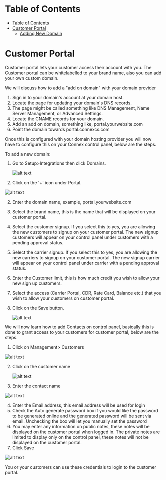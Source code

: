 # Table of Contents

* [Table of Contents](#table-of-contents)
* [Customer Portal](#customer-portal)
    * [Adding New Domain](#to-add-a-new-domain)
    
# Customer Portal

Customer portal lets your customer access their account with you. The Customer portal can be whitelabelled to your brand name, also you can add your own custom domain.

We will discuss how to add a "add on domain" with your domain provider

1. Sign in to your domain's account at your domain host.
2. Locate the page for updating your domain's DNS records.
3. The page might be called something like DNS Management, Name Server Management, or Advanced Settings.
4. Locate the CNAME records for your domain.
5. Add an add on domain, something like, portal.yourwebsite.com
6. Point the domain towards portal.connexcs.com

Once this is configured with your domain hosting provider you will now have to configure this on your Connex control panel, below are the steps.

To add a new domain:

1. Go to Setup>Integrations then click Domains.

   ![alt text][domain]

2. Click on the '+' icon under Portal.

 ![alt text][domain1]

2. Enter the domain name, example, portal.yourwebsite.com
3. Select the brand name, this is the name that will be displayed on your customer portal.
4. Select the customer signup. If you select this to yes, you are allowing the new customers to signup on your customer portal. The new signup customers will appear on your control panel under customers with a pending approval status.
5. Select the carrier signup. If you select this to yes, you are allowing the new carriers to signup on your customer portal. The new signup carrier will appear on your control panel under carrier with a pending approval status.
6. Enter the Customer limit, this is how much credit you wish to allow your new sign up customers.
7. Select the access (Carrier Portal, CDR, Rate Card, Balance etc.) that you wish to allow your customers on customer portal.
8. Click on the Save button.

   ![alt text][add-new-domain]

We will now learn how to add Contacts on control panel, basically this is done to grant access to your customers for customer portal, below are the steps.

1. Click on Management> Customers

  ![alt text][customer]

2. Click on the customer name

   ![alt text][contacts]

3. Enter the contact name

  ![alt text][contacts1]
  
4. Enter the Email address, this email address will be used for login
5. Check the Auto generate password box if you would like the password to be generated online and the generated password will be sent via email. Unchecking the box will let you manually set the password
6. You may enter any information on public notes, these notes will be displayed on the customer portal when logged in. The private notes are limited to display only on the control panel, these notes will not be displayed on the customer portal.
7. Click Save

 ![alt text][contacts-2]

You or your customers can use these credentials to login to the customer portal.


[domain]: https://raw.githubusercontent.com/digipigeon/connexcs-user-docs/master/img/168.png "Domain"
[domain1]: https://raw.githubusercontent.com/digipigeon/connexcs-user-docs/master/img/169.png "Domain1"
[add-new-domain]: https://raw.githubusercontent.com/digipigeon/connexcs-user-docs/master/img/170.png "Add-New-Domain"
[customer]: https://raw.githubusercontent.com/digipigeon/connexcs-user-docs/master/new-img/171.png "customer"
[contacts]: https://raw.githubusercontent.com/digipigeon/connexcs-user-docs/master/new-img/172.png "contacts"
[contacts1]: https://raw.githubusercontent.com/digipigeon/connexcs-user-docs/master/new-img/173.png "contacts1"
[contacts-2]: https://raw.githubusercontent.com/digipigeon/connexcs-user-docs/master/new-img/174.png "contacts-2"



